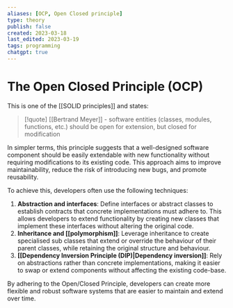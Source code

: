 ```yaml
---
aliases: [OCP, Open Closed principle]
type: theory
publish: false
created: 2023-03-18
last_edited: 2023-03-19
tags: programming
chatgpt: true
---
```

# The Open Closed Principle (OCP)

This is one of the [[SOLID principles]] and states: 

>[!quote] [[Bertrand Meyer]] - 
>software entities (classes, modules, functions, etc.) should be open for extension, but closed for modification

In simpler terms, this principle suggests that a well-designed software component should be easily extendable with new functionality without requiring modifications to its existing code. This approach aims to improve maintainability, reduce the risk of introducing new bugs, and promote reusability.

To achieve this, developers often use the following techniques:

1.  **Abstraction and interfaces**: Define interfaces or abstract classes to establish contracts that concrete implementations must adhere to. This allows developers to extend functionality by creating new classes that implement these interfaces without altering the original code.
2.  **Inheritance and [[polymorphism]]**: Leverage inheritance to create specialised sub classes that extend or override the behaviour of their parent classes, while retaining the original structure and behaviour.
3.  **[[Dependency Inversion Principle (DIP)|Dependency inversion]]**: Rely on abstractions rather than concrete implementations, making it easier to swap or extend components without affecting the existing code-base.

By adhering to the Open/Closed Principle, developers can create more flexible and robust software systems that are easier to maintain and extend over time.
  